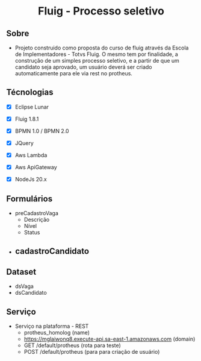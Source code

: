 <h1 align="center">Fluig - Processo seletivo</h1>
<!-- <p align="center">
  <a href="#sobre">Sobre</a>&nbsp;&nbsp;|&nbsp;&nbsp;
  <a href="#projetos">Técnologias utilizadas</a>&nbsp;&nbsp;|&nbsp;&nbsp;  
</p> -->


## Sobre
- Projeto construido como proposta do curso de fluig através da Escola de Implementadores - Totvs Fluig. O mesmo tem por finalidade, a construção de um simples processo seletivo, e a partir de que um candidato seja aprovado, um usuário deverá ser criado automaticamente para ele via rest no protheus.


## Técnologias
- [x] Eclipse Lunar
- [x] Fluig 1.8.1
- [X] BPMN 1.0 / BPMN 2.0
- [X] JQuery 
- [X] Aws Lambda
- [X] Aws ApiGateway
- [X] NodeJs 20.x


## Formulários
- preCadastroVaga
  - Descrição
  - Nível
  - Status
- cadastroCandidato
  - 

## Dataset
- dsVaga
- dsCandidato


## Serviço
- Serviço na plataforma - REST
  - protheus_homolog (name)
  - https://mglaiwonq8.execute-api.sa-east-1.amazonaws.com (domain)
  - GET /default/protheus (rota para teste)
  - POST /default/protheus (para para criação de usuário)


